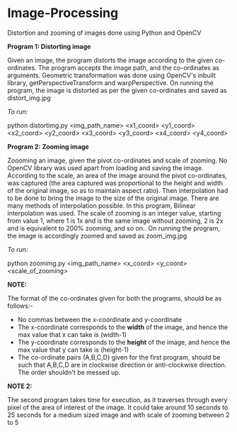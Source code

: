 # Image-Processing
Distortion and zooming of images done using Python and OpenCV


**Program 1: Distorting image**

Given an image, the program distorts the image according to the given co-ordinates. The program accepts the image path, and the co-ordinates as arguments. Geometric transformation was done using OpenCV's inbuilt library, getPerspectiveTransform and warpPerspective.
On running the program, the image is distorted as per the given co-ordinates and saved as distort_img.jpg

_To run:_

python distortimg.py <img_path_name> <x1_coord> <y1_coord> <x2_coord> <y2_coord> <x3_coord> <y3_coord> <x4_coord> <y4_coord>



**Program 2: Zooming image**

Zoooming an image, given the pivot co-ordinates and scale of zooming. No OpenCV library was used apart from loading and saving the image. According to the scale, an area of the image around the pivot co-ordinates, was captured (the area captured was proportional to the height and width of the original image, so as to maintain aspect ratio). Then interpolation had to be done to bring the image to the size of the original image. There are many methods of interpolation possible. In this program, Bilinear interpolation was used. The scale of zooming is an integer value, starting from value 1, where 1 is 1x and is the same image without zooming, 2 is 2x and is equivalent to 200% zooming, and so on.. On running the program, the image is accordingly zoomed and saved as zoom_img.jpg

_To run:_

python zoomimg.py <img_path_name> <x_coord> <y_coord> <scale_of_zooming>

**NOTE:** 

The format of the co-ordinates given for both the programs, should be as follows:-

- No commas between the x-coordinate and y-coordinate
- The x-coordinate corresponds to the **width** of the image, and hence the max value that x can take is (width-1)
- The y-coordinate corresponds to the **height** of the image, and hence the max value that y can take is (height-1)
- The co-ordinate pairs (A,B,C,D) given for the first program, should be such that A,B,C,D are in clockwise direction or anti-clockwise direction. The order shouldn't be messed up.

**NOTE 2:**

The second program takes time for execution, as it traverses through every pixel of the area of interest of the image. It could take around 10 seconds to 25 seconds for a medium sized image and with scale of zooming between 2 to 5
